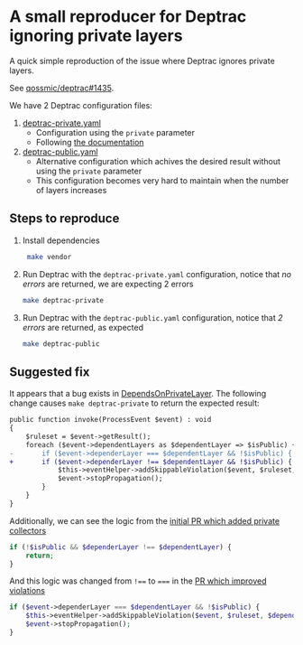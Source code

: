 # A small reproducer for Deptrac ignoring private layers

A quick simple reproduction of the issue where Deptrac ignores private layers.

See [qossmic/deptrac#1435](https://github.com/qossmic/deptrac/issues/1435).

We have 2 Deptrac configuration files:

1. [deptrac-private.yaml](./deptrac-private.yaml) 
    - Configuration using the `private` parameter
    - Following [the documentation](https://qossmic.github.io/deptrac/collectors/#extra-collector-configuration)
2. [deptrac-public.yaml](./deptrac-public.yaml) 
    - Alternative configuration which achives the desired result without using the `private` parameter
    - This configuration becomes very hard to maintain when the number of layers increases

## Steps to reproduce

1. Install dependencies
   ```bash
    make vendor
    ```
2. Run Deptrac with the `deptrac-private.yaml` configuration, notice that _no errors_ are returned, we are expecting 2 errors
    ```bash
    make deptrac-private
    ```
3. Run Deptrac with the `deptrac-public.yaml` configuration, notice that _2 errors_ are returned, as expected
    ```bash
    make deptrac-public
    ```

## Suggested fix

It appears that a bug exists in [DependsOnPrivateLayer](https://github.com/qossmic/deptrac/blob/d4f13c41739d0450a2a6a91962b4739a47aa9ef5/src/Core/Analyser/EventHandler/DependsOnPrivateLayer.php).
The following change causes `make deptrac-private` to return the expected result:

```diff
public function invoke(ProcessEvent $event) : void
{
    $ruleset = $event->getResult();
    foreach ($event->dependentLayers as $dependentLayer => $isPublic) {
-       if ($event->dependerLayer === $dependentLayer && !$isPublic) {
+       if ($event->dependerLayer !== $dependentLayer && !$isPublic) {
            $this->eventHelper->addSkippableViolation($event, $ruleset, $dependentLayer, $this);
            $event->stopPropagation();
        }
    }
}
```

Additionally, we can see the logic from the [initial PR which added private collectors](https://github.com/qossmic/deptrac/pull/905/files#diff-e9502a67d3bef5407b7fb6b7c8cb17ed6c4c8940502c030d9bfc62e6126b6126)

```php
if (!$isPublic && $dependerLayer !== $dependentLayer) {
    return;
}
```

And this logic was changed from `!==` to `===` in the [PR which improved violations](https://github.com/qossmic/deptrac/pull/1105/files#diff-efa7f34c2779810259ccd7158c42347c8fa29881977c5b0c3390c13229a34493)

```php
if ($event->dependerLayer === $dependentLayer && !$isPublic) {
    $this->eventHelper->addSkippableViolation($event, $ruleset, $dependentLayer, $this);
    $event->stopPropagation();
}
```
